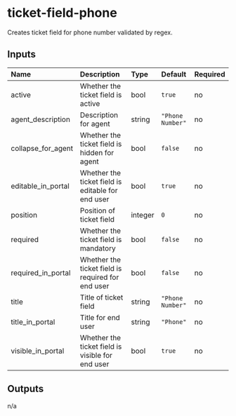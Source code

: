# ticket-field-phone

Creates ticket field for phone number validated by regex.

## Inputs

| Name               | Description                                       | Type    | Default          | Required |
|:-------------------|:--------------------------------------------------|:--------|:-----------------|:---------|
| active             | Whether the ticket field is active                | bool    | `true`           | no       |
| agent_description  | Description for agent                             | string  | `"Phone Number"` | no       |
| collapse_for_agent | Whether the ticket field is hidden for agent      | bool    | `false`          | no       |
| editable_in_portal | Whether the ticket field is editable for end user | bool    | `true`           | no       |
| position           | Position of ticket field                          | integer | `0`              | no       |
| required           | Whether the ticket field is mandatory             | bool    | `false`          | no       |
| required_in_portal | Whether the ticket field is required for end user | bool    | `false`          | no       |
| title              | Title of ticket field                             | string  | `"Phone Number"` | no       |
| title_in_portal    | Title for end user                                | string  | `"Phone"`        | no       |
| visible_in_portal  | Whether the ticket field is visible for end user  | bool    | `true`           | no       |

## Outputs

n/a
